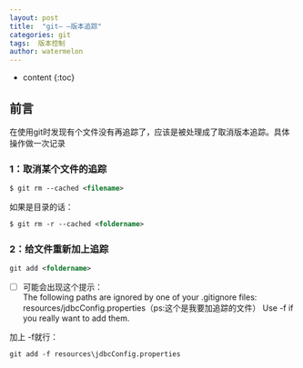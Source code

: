 ```yaml
---
layout: post
title:  "git— —版本追踪"
categories: git
tags:  版本控制
author: watermelon
---
```

* content
{:toc}

## 前言
在使用git时发现有个文件没有再追踪了，应该是被处理成了取消版本追踪。具体操作做一次记录



### 1：取消某个文件的追踪
```xml
$ git rm --cached <filename>
```
如果是目录的话：

```xml
$ git rm -r --cached <foldername>
```


### 2：给文件重新加上追踪
```xml
git add <foldername>
```

- [ ] 可能会出现这个提示：  
The following paths are ignored by one of your .gitignore files:
resources/jdbcConfig.properties（ps:这个是我要加追踪的文件）
Use -f if you really want to add them.

加上 -f就行：
```xml
git add -f resources\jdbcConfig.properties
```
